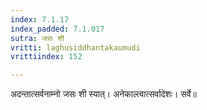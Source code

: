 ```yaml
---
index: 7.1.17
index_padded: 7.1.017
sutra: जसः शी
vritti: laghusiddhantakaumudi
vrittiindex: 152

---
```

अदन्तात्सर्वनाम्नो जसः शी स्यात्। अनेकाल्त्वात्सर्वादेशः। सर्वे॥